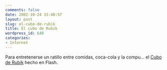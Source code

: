 ```yaml
---
comments: false
date: 2002-10-24 15:48:57
layout: post
slug: el-cubo-de-rubik
title: El cubo de Rubik
wordpress_id: 640
categories:
- Internet
---
```


Para entretenerse un ratillo entre comidas, coca-cola y la compu… el [Cubo de Rubik](http://www.eviltron.com/modules/esp/esp.html) hecho en Flash.




 

